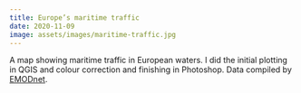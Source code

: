 ```yaml
---
title: Europe’s maritime traffic
date: 2020-11-09
image: assets/images/maritime-traffic.jpg
---
```


A map showing maritime traffic in European waters. I did the initial plotting in QGIS and colour correction and finishing in Photoshop. Data compiled by [EMODnet](https://www.emodnet-humanactivities.eu/search-results.php?dataname=Vessel+Density+).